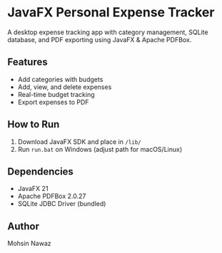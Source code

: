 # JavaFX Personal Expense Tracker

A desktop expense tracking app with category management, SQLite database, and PDF exporting using JavaFX & Apache PDFBox.

## Features
- Add categories with budgets
- Add, view, and delete expenses
- Real-time budget tracking
- Export expenses to PDF

## How to Run
1. Download JavaFX SDK and place in `/lib/`
2. Run `run.bat` on Windows (adjust path for macOS/Linux)

## Dependencies
- JavaFX 21
- Apache PDFBox 2.0.27
- SQLite JDBC Driver (bundled)

## Author
Mohsin Nawaz
